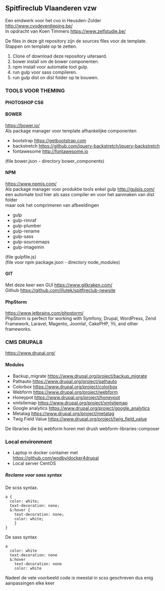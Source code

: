 ## Spitfireclub Vlaanderen vzw

Een eindwerk voor het cvo in Heusden-Zolder http://www.cvodeverdieping.be/  
In opdracht van Koen Timmers https://www.zelfstudie.be/

De files in deze git repository zijn de sources files voor de template.  
Stappen om template op te zetten.   
1. Clone of download deze repository uiteraard.  
2. bower install om de bower componenten.  
3. npm install voor automatie tool gulp.  
4. run gulp voor sass compileren.  
5. run gulp dist on dist folder op te bouwen.  

### TOOLS VOOR THEMING

#### PHOTOSHOP CS6

#### BOWER
https://bower.io/  
Als package manager voor template afhankelijke componenten 
- bootstrap https://getbootstrap.com
- backstretch https://github.com/jquery-backstretch/jquery-backstretch
- fontawesome http://fontawesome.io  

(file bower.json - directory bower_components)
#### NPM
https://www.npmjs.com/  
Als package manager voor produktie tools enkel gulp 
http://gulpjs.com/   
een automate tool hier als sass compiler en voor het aanmaken van dist folder  
maar ook het comprimeren van afbeeldingen
- gulp
- gulp-rimraf
- gulp-plumber
- gulp-rename
- gulp-sass
- gulp-sourcemaps
- gulp-imagemin   

(file gulpfile.js)  
(file voor npm package.json - directory node_modules)  

#### GIT
Met deze keer een GUI https://www.gitkraken.com/   
Github https://github.com/illutek/spitfireclub-newsite 

#### PhpStorm
https://www.jetbrains.com/phpstorm/  
PhpStorm is perfect for working with Symfony, Drupal, WordPress, Zend 
Framework, Laravel, Magento, Joomla!, CakePHP, Yii, and other frameworks.  

### CMS DRUPAL8
https://www.drupal.org/  

#### Modules  

- Backup_migrate https://www.drupal.org/project/backup_migrate  
- Pathauto https://www.drupal.org/project/pathauto  
- Colorbox  https://www.drupal.org/project/colorbox  
- Webform  https://www.drupal.org/project/webform
- Honeypot  https://www.drupal.org/project/honeypot
- xmlsitemap  https://www.drupal.org/project/xmlsitemap
- Google analytics https://www.drupal.org/project/google_analytics
- Metatag  https://www.drupal.org/project/metatag 
- Twig Field Value https://www.drupal.org/project/twig_field_value

De libraries die bij webform horen met drush webform-libraries-composer

### Local environment  

- Laptop in docker container met  https://github.com/wodby/docker4drupal  
- Local server CentOS  

##### Reclame voor sass syntax

De scss syntax.  

```
a {
  color: white;
  text-decoration: none;
  &:hover {
    text-decoration: none;
    color: white;
    }
}
```
De sass syntax

```
a
  color: white
  text-decoration: none
  &:hover
    text-decoration: none
    color: white
```  

Nadeel de vele voorbeeld code is meestal in scss geschreven dus enig aanpassingen 
elke keer



 